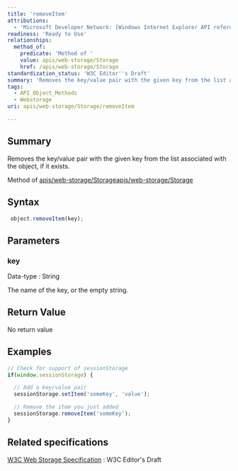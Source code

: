```yaml
---
title: 'removeItem'
attributions:
  - 'Microsoft Developer Network: [Windows Internet Explorer API reference Article](http://msdn.microsoft.com/en-us/library/ie/hh828809%28v=vs.85%29.aspx)'
readiness: 'Ready to Use'
relationships:
  method_of:
    predicate: 'Method of '
    value: apis/web-storage/Storage
    href: /apis/web-storage/Storage
standardization_status: 'W3C Editor''s Draft'
summary: 'Removes the key/value pair with the given key from the list associated with the object, if it exists.'
tags:
  - API_Object_Methods
  - Webstorage
uri: apis/web-storage/Storage/removeItem

---
```

## Summary

Removes the key/value pair with the given key from the list associated with the object, if it exists.

Method of [apis/web-storage/Storage](/apis/web-storage/Storage)[apis/web-storage/Storage](/apis/web-storage/Storage)

## Syntax

``` js
 object.removeItem(key);
```

## Parameters

### key

 Data-type
:   String

 The name of the key, or the empty string.

## Return Value

No return value

## Examples

``` js
// Check for support of sessionStorage
if(window.sessionStorage) {

  // Add a key/value pair
  sessionStorage.setItem('someKey', 'value');

  // Remove the item you just added
  sessionStorage.removeItem('someKey');
}
```

## Related specifications

[W3C Web Storage Specification](http://dev.w3.org/html5/webstorage)
:   W3C Editor's Draft
